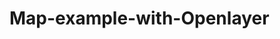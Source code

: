 # Map-example-with-Openlayer

<!doctype html>
<html lang="en">
  <head>
    <meta charset="utf-8">
    <meta http-equiv="X-UA-Compatible" content="chrome=1">
    <meta name="viewport" content="initial-scale=1.0, user-scalable=no, width=device-width">
    <link rel="stylesheet" href="http://openlayers.org/en/master/css/ol.css" type="text/css">
    <style type="text/css">
    body {
      width: 960px;
      height: 500px;
      position: relative;
    }
    #map {
      width: 100%;
      height: 100%;
    }
    div.fill {
      width: 100%;
      height: 100%;
    }
    </style>
    <script src="http://maps.google.com/maps/api/js?v=3&amp;sensor=false"></script>
    <title>Example</title>
  </head>
  <body>
    <div id="map" class="map">
      <div id="gmap" class="fill"></div>
      <div id="olmap" class="fill"></div>
    </div>
    <script src="http://openlayers.org/en/master/build/ol.js" type="text/javascript"></script>
    <script type="text/javascript">
    var gmap = new google.maps.Map(document.getElementById('gmap'), {
      disableDefaultUI: true,
      keyboardShortcuts: false,
      draggable: false,
      disableDoubleClickZoom: true,
      scrollwheel: false,
      streetViewControl: false
    });

    var view = new ol.View({
      // make sure the view doesn't go beyond the 22 zoom levels of Google Maps
      maxZoom: 21
    });
    view.on('change:center', function() {
      var center = ol.proj.transform(view.getCenter(), 'EPSG:3857', 'EPSG:4326');
      gmap.setCenter(new google.maps.LatLng(center[1], center[0]));
    });
    view.on('change:resolution', function() {
      gmap.setZoom(view.getZoom());
    });

    var point = new ol.geom.Point([79.86124,6.9270]);
    point.transform('EPSG:4326', 'EPSG:3857');

	var pFeature = new ol.Feature({
		geometry: point,
		draggable: false
	});

	var pStyle = new ol.style.Style({
			image: new ol.style.Icon(/** @type {olx.style.IconOptions} */ ({
			anchor: [0.5, 46],
			anchorXUnits: 'fraction',
			anchorYUnits: 'pixels',
			opacity: 0.75,
			src: 'http://openlayers.org/en/v3.0.0/examples/data/icon.png'
		}))
	});

	pFeature.setStyle(pStyle);

    console.log(pFeature);

    var vector = new ol.source.Vector({
			features: [pFeature],
			isFixed: true
		});

	var vectorLayer = new ol.layer.Vector({
		source: vector
	});

	console.log(vector);

    var olMapDiv = document.getElementById('olmap');

	var map = new ol.Map({
		//interactions: ol.interaction.defaults().extend([select,modify]),
		layers: [vectorLayer],
		target: olMapDiv,
		view: view
	});

    view.setCenter([6.9270,79.86124]);
    view.setZoom(2);

    olMapDiv.parentNode.removeChild(olMapDiv);
    gmap.controls[google.maps.ControlPosition.TOP_LEFT].push(olMapDiv);

    </script>
  </body>
</html>
